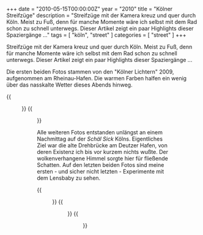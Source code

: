 +++
date = "2010-05-15T00:00:00Z"
year = "2010"
title = "Kölner Streifzüge"
description = "Streifzüge mit der Kamera kreuz und quer durch Köln. Meist zu Fuß, denn für manche Momente wäre ich selbst mit dem Rad schon zu schnell unterwegs. Dieser Artikel zeigt ein paar Highlights dieser Spaziergänge ..."
tags = [ "köln", "street" ]
categories = [ "street" ]
+++

Streifzüge mit der Kamera kreuz und quer durch Köln. Meist zu Fuß, denn für manche Momente wäre ich selbst mit dem Rad schon zu schnell unterwegs. Dieser Artikel zeigt ein paar Highlights dieser Spaziergänge ...

Die ersten beiden Fotos stammen von den "Kölner Lichtern" 2009, aufgenommen am Rheinau-Hafen. Die warmen Farben halfen ein wenig über das nasskalte Wetter dieses Abends hinweg.

{{<figure src="/images/2010/20090711-222759-012-1a.png" title="Ballonglühen">}}
{{<figure src="/images/2010/20090711-223216-015-1a.png" title="Bengalisch rot">}}

Alle weiteren Fotos entstanden unlängst an einem Nachmittag auf der _Schäl Sick_ Kölns.  Eigentliches Ziel war die alte Drehbrücke am Deutzer Hafen, von deren Existenz ich bis vor kurzem nichts wußte. Der wolkenverhangene Himmel sorgte hier für fließende Schatten. Auf den letzten beiden Fotos sind meine ersten - und sicher nicht letzten - Experimente mit dem Lensbaby zu sehen.

{{<figure src="/images/2010/20100508-161054-011.png" title="Deutzer Drehbrücke">}}
{{<figure src="/images/2010/20100508-164759-046.png" title="Ankerplatz am Rhein">}}
{{<figure src="/images/2010/20100508-165311-049.png" title="Windflüchter">}}
